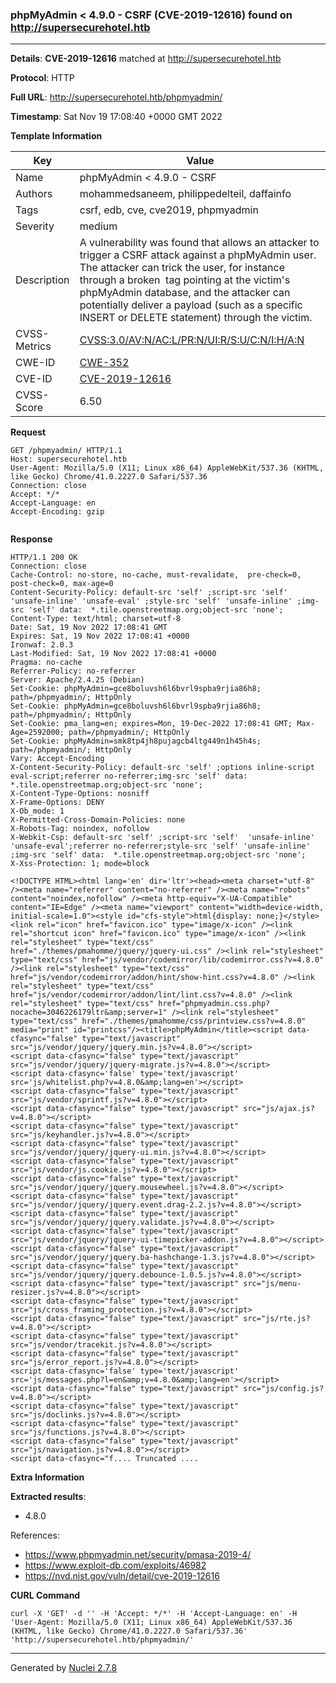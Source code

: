 ### phpMyAdmin < 4.9.0 - CSRF (CVE-2019-12616) found on http://supersecurehotel.htb
---
**Details**: **CVE-2019-12616**  matched at http://supersecurehotel.htb

**Protocol**: HTTP

**Full URL**: http://supersecurehotel.htb/phpmyadmin/

**Timestamp**: Sat Nov 19 17:08:40 +0000 GMT 2022

**Template Information**

| Key | Value |
|---|---|
| Name | phpMyAdmin < 4.9.0 - CSRF |
| Authors | mohammedsaneem, philippedelteil, daffainfo |
| Tags | csrf, edb, cve, cve2019, phpmyadmin |
| Severity | medium |
| Description | A vulnerability was found that allows an attacker to trigger a CSRF attack against a phpMyAdmin user. The attacker can trick the user, for instance through a broken <img> tag pointing at the victim's phpMyAdmin database, and the attacker can potentially deliver a payload (such as a specific INSERT or DELETE statement) through the victim. |
| CVSS-Metrics | [CVSS:3.0/AV:N/AC:L/PR:N/UI:R/S:U/C:N/I:H/A:N](https://www.first.org/cvss/calculator/3.0#CVSS:3.0/AV:N/AC:L/PR:N/UI:R/S:U/C:N/I:H/A:N) |
| CWE-ID | [CWE-352](https://cwe.mitre.org/data/definitions/352.html) |
| CVE-ID | [CVE-2019-12616](https://cve.mitre.org/cgi-bin/cvename.cgi?name=cve-2019-12616) |
| CVSS-Score | 6.50 |

**Request**
```http
GET /phpmyadmin/ HTTP/1.1
Host: supersecurehotel.htb
User-Agent: Mozilla/5.0 (X11; Linux x86_64) AppleWebKit/537.36 (KHTML, like Gecko) Chrome/41.0.2227.0 Safari/537.36
Connection: close
Accept: */*
Accept-Language: en
Accept-Encoding: gzip


```

**Response**
```http
HTTP/1.1 200 OK
Connection: close
Cache-Control: no-store, no-cache, must-revalidate,  pre-check=0, post-check=0, max-age=0
Content-Security-Policy: default-src 'self' ;script-src 'self' 'unsafe-inline' 'unsafe-eval' ;style-src 'self' 'unsafe-inline' ;img-src 'self' data:  *.tile.openstreetmap.org;object-src 'none';
Content-Type: text/html; charset=utf-8
Date: Sat, 19 Nov 2022 17:08:41 GMT
Expires: Sat, 19 Nov 2022 17:08:41 +0000
Ironwaf: 2.0.3
Last-Modified: Sat, 19 Nov 2022 17:08:41 +0000
Pragma: no-cache
Referrer-Policy: no-referrer
Server: Apache/2.4.25 (Debian)
Set-Cookie: phpMyAdmin=gce8boluvsh6l6bvrl9spba9rjia86h8; path=/phpmyadmin/; HttpOnly
Set-Cookie: phpMyAdmin=gce8boluvsh6l6bvrl9spba9rjia86h8; path=/phpmyadmin/; HttpOnly
Set-Cookie: pma_lang=en; expires=Mon, 19-Dec-2022 17:08:41 GMT; Max-Age=2592000; path=/phpmyadmin/; HttpOnly
Set-Cookie: phpMyAdmin=smk8tp4jh8pujagcb4ltg449n1h45h4s; path=/phpmyadmin/; HttpOnly
Vary: Accept-Encoding
X-Content-Security-Policy: default-src 'self' ;options inline-script eval-script;referrer no-referrer;img-src 'self' data:  *.tile.openstreetmap.org;object-src 'none';
X-Content-Type-Options: nosniff
X-Frame-Options: DENY
X-Ob_mode: 1
X-Permitted-Cross-Domain-Policies: none
X-Robots-Tag: noindex, nofollow
X-Webkit-Csp: default-src 'self' ;script-src 'self'  'unsafe-inline' 'unsafe-eval';referrer no-referrer;style-src 'self' 'unsafe-inline' ;img-src 'self' data:  *.tile.openstreetmap.org;object-src 'none';
X-Xss-Protection: 1; mode=block

<!DOCTYPE HTML><html lang='en' dir='ltr'><head><meta charset="utf-8" /><meta name="referrer" content="no-referrer" /><meta name="robots" content="noindex,nofollow" /><meta http-equiv="X-UA-Compatible" content="IE=Edge" /><meta name="viewport" content="width=device-width, initial-scale=1.0"><style id="cfs-style">html{display: none;}</style><link rel="icon" href="favicon.ico" type="image/x-icon" /><link rel="shortcut icon" href="favicon.ico" type="image/x-icon" /><link rel="stylesheet" type="text/css" href="./themes/pmahomme/jquery/jquery-ui.css" /><link rel="stylesheet" type="text/css" href="js/vendor/codemirror/lib/codemirror.css?v=4.8.0" /><link rel="stylesheet" type="text/css" href="js/vendor/codemirror/addon/hint/show-hint.css?v=4.8.0" /><link rel="stylesheet" type="text/css" href="js/vendor/codemirror/addon/lint/lint.css?v=4.8.0" /><link rel="stylesheet" type="text/css" href="phpmyadmin.css.php?nocache=3046226179ltr&amp;server=1" /><link rel="stylesheet" type="text/css" href="./themes/pmahomme/css/printview.css?v=4.8.0" media="print" id="printcss"/><title>phpMyAdmin</title><script data-cfasync="false" type="text/javascript" src="js/vendor/jquery/jquery.min.js?v=4.8.0"></script>
<script data-cfasync="false" type="text/javascript" src="js/vendor/jquery/jquery-migrate.js?v=4.8.0"></script>
<script data-cfasync='false' type='text/javascript' src='js/whitelist.php?v=4.8.0&amp;lang=en'></script>
<script data-cfasync="false" type="text/javascript" src="js/vendor/sprintf.js?v=4.8.0"></script>
<script data-cfasync="false" type="text/javascript" src="js/ajax.js?v=4.8.0"></script>
<script data-cfasync="false" type="text/javascript" src="js/keyhandler.js?v=4.8.0"></script>
<script data-cfasync="false" type="text/javascript" src="js/vendor/jquery/jquery-ui.min.js?v=4.8.0"></script>
<script data-cfasync="false" type="text/javascript" src="js/vendor/js.cookie.js?v=4.8.0"></script>
<script data-cfasync="false" type="text/javascript" src="js/vendor/jquery/jquery.mousewheel.js?v=4.8.0"></script>
<script data-cfasync="false" type="text/javascript" src="js/vendor/jquery/jquery.event.drag-2.2.js?v=4.8.0"></script>
<script data-cfasync="false" type="text/javascript" src="js/vendor/jquery/jquery.validate.js?v=4.8.0"></script>
<script data-cfasync="false" type="text/javascript" src="js/vendor/jquery/jquery-ui-timepicker-addon.js?v=4.8.0"></script>
<script data-cfasync="false" type="text/javascript" src="js/vendor/jquery/jquery.ba-hashchange-1.3.js?v=4.8.0"></script>
<script data-cfasync="false" type="text/javascript" src="js/vendor/jquery/jquery.debounce-1.0.5.js?v=4.8.0"></script>
<script data-cfasync="false" type="text/javascript" src="js/menu-resizer.js?v=4.8.0"></script>
<script data-cfasync="false" type="text/javascript" src="js/cross_framing_protection.js?v=4.8.0"></script>
<script data-cfasync="false" type="text/javascript" src="js/rte.js?v=4.8.0"></script>
<script data-cfasync="false" type="text/javascript" src="js/vendor/tracekit.js?v=4.8.0"></script>
<script data-cfasync="false" type="text/javascript" src="js/error_report.js?v=4.8.0"></script>
<script data-cfasync='false' type='text/javascript' src='js/messages.php?l=en&amp;v=4.8.0&amp;lang=en'></script>
<script data-cfasync="false" type="text/javascript" src="js/config.js?v=4.8.0"></script>
<script data-cfasync="false" type="text/javascript" src="js/doclinks.js?v=4.8.0"></script>
<script data-cfasync="false" type="text/javascript" src="js/functions.js?v=4.8.0"></script>
<script data-cfasync="false" type="text/javascript" src="js/navigation.js?v=4.8.0"></script>
<script data-cfasync="f.... Truncated ....
```

**Extra Information**

**Extracted results**:

- 4.8.0


References: 
- https://www.phpmyadmin.net/security/pmasa-2019-4/
- https://www.exploit-db.com/exploits/46982
- https://nvd.nist.gov/vuln/detail/cve-2019-12616

**CURL Command**
```
curl -X 'GET' -d '' -H 'Accept: */*' -H 'Accept-Language: en' -H 'User-Agent: Mozilla/5.0 (X11; Linux x86_64) AppleWebKit/537.36 (KHTML, like Gecko) Chrome/41.0.2227.0 Safari/537.36' 'http://supersecurehotel.htb/phpmyadmin/'
```
---
Generated by [Nuclei 2.7.8](https://github.com/projectdiscovery/nuclei)